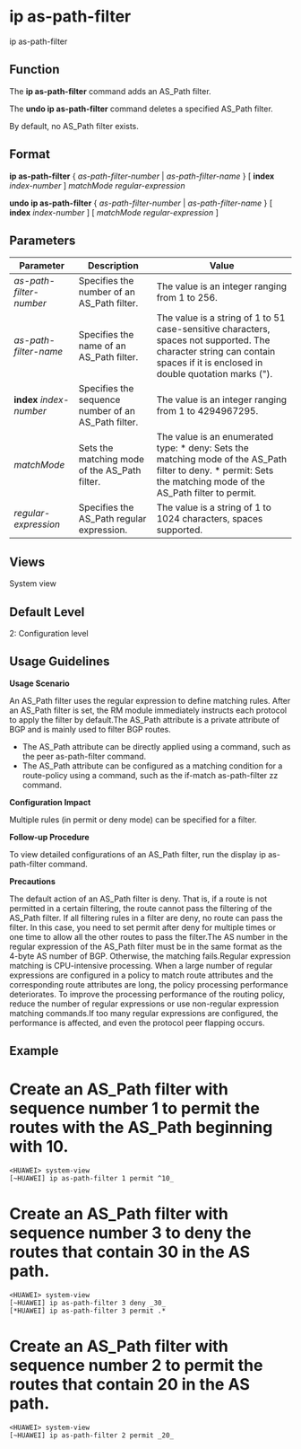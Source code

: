 ip as-path-filter
=================

ip as-path-filter

Function
--------



The **ip as-path-filter** command adds an AS\_Path filter.

The **undo ip as-path-filter** command deletes a specified AS\_Path filter.



By default, no AS\_Path filter exists.


Format
------

**ip as-path-filter** { *as-path-filter-number* | *as-path-filter-name* } [ **index** *index-number* ] *matchMode* *regular-expression*

**undo ip as-path-filter** { *as-path-filter-number* | *as-path-filter-name* } [ **index** *index-number* ] [ *matchMode* *regular-expression* ]


Parameters
----------

| Parameter | Description | Value |
| --- | --- | --- |
| *as-path-filter-number* | Specifies the number of an AS\_Path filter. | The value is an integer ranging from 1 to 256. |
| *as-path-filter-name* | Specifies the name of an AS\_Path filter. | The value is a string of 1 to 51 case-sensitive characters, spaces not supported. The character string can contain spaces if it is enclosed in double quotation marks ("). |
| **index** *index-number* | Specifies the sequence number of an AS\_Path filter. | The value is an integer ranging from 1 to 4294967295. |
| *matchMode* | Sets the matching mode of the AS\_Path filter. | The value is an enumerated type:   * deny: Sets the matching mode of the AS\_Path filter to deny. * permit: Sets the matching mode of the AS\_Path filter to permit. |
| *regular-expression* | Specifies the AS\_Path regular expression. | The value is a string of 1 to 1024 characters, spaces supported. |



Views
-----

System view


Default Level
-------------

2: Configuration level


Usage Guidelines
----------------

**Usage Scenario**

An AS\_Path filter uses the regular expression to define matching rules. After an AS\_Path filter is set, the RM module immediately instructs each protocol to apply the filter by default.The AS\_Path attribute is a private attribute of BGP and is mainly used to filter BGP routes.

* The AS\_Path attribute can be directly applied using a command, such as the peer as-path-filter command.
* The AS\_Path attribute can be configured as a matching condition for a route-policy using a command, such as the if-match as-path-filter zz command.

**Configuration Impact**



Multiple rules (in permit or deny mode) can be specified for a filter.



**Follow-up Procedure**



To view detailed configurations of an AS\_Path filter, run the display ip as-path-filter command.



**Precautions**



The default action of an AS\_Path filter is deny. That is, if a route is not permitted in a certain filtering, the route cannot pass the filtering of the AS\_Path filter. If all filtering rules in a filter are deny, no route can pass the filter. In this case, you need to set permit after deny for multiple times or one time to allow all the other routes to pass the filter.The AS number in the regular expression of the AS\_Path filter must be in the same format as the 4-byte AS number of BGP. Otherwise, the matching fails.Regular expression matching is CPU-intensive processing. When a large number of regular expressions are configured in a policy to match route attributes and the corresponding route attributes are long, the policy processing performance deteriorates. To improve the processing performance of the routing policy, reduce the number of regular expressions or use non-regular expression matching commands.If too many regular expressions are configured, the performance is affected, and even the protocol peer flapping occurs.




Example
-------

# Create an AS\_Path filter with sequence number 1 to permit the routes with the AS\_Path beginning with 10.
```
<HUAWEI> system-view
[~HUAWEI] ip as-path-filter 1 permit ^10_

```

# Create an AS\_Path filter with sequence number 3 to deny the routes that contain 30 in the AS path.
```
<HUAWEI> system-view
[~HUAWEI] ip as-path-filter 3 deny _30_
[*HUAWEI] ip as-path-filter 3 permit .*

```

# Create an AS\_Path filter with sequence number 2 to permit the routes that contain 20 in the AS path.
```
<HUAWEI> system-view
[~HUAWEI] ip as-path-filter 2 permit _20_

```